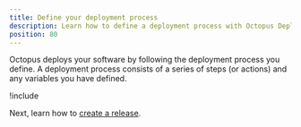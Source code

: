 ```yaml
---
title: Define your deployment process
description: Learn how to define a deployment process with Octopus Deploy.
position: 80
---
```


Octopus deploys your software by following the deployment process you define. A deployment process consists of a series of steps (or actions) and any variables you have defined.

!include <hello-world-deployment-process>

Next, learn how to [create a release](/docs/getting-started/create-a-release.md).